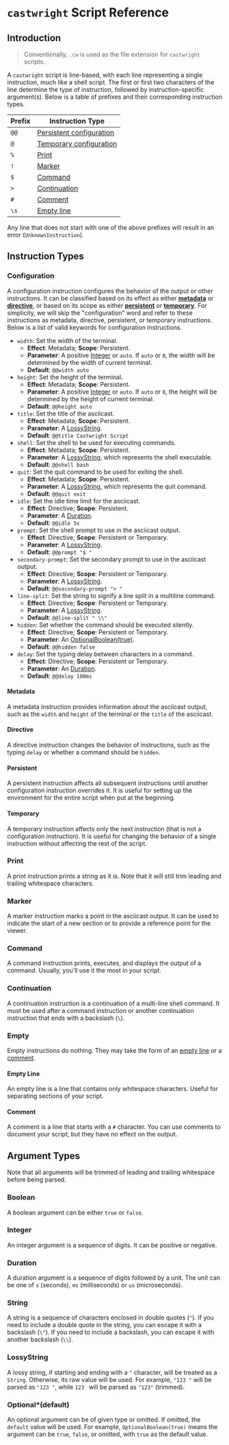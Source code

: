 # `castwright` Script Reference

## Introduction

> Conventionally, `.cw` is used as the file extension for `castwright` scripts.

A `castwright` script is line-based, with each line representing a single instruction, much like a shell script. The first or first two characters of the line determine the type of instruction, followed by instruction-specific argument(s). Below is a table of prefixes and their corresponding instruction types.

| Prefix | Instruction Type |
| ------ | ---------------- |
| `@@`   | [Persistent configuration](#persistent) |
| `@`    | [Temporary configuration](#temporary) |
| `%`    | [Print](#print) |
| `!`    | [Marker](#marker) |
| `$`    | [Command](#command) |
| `>`    | [Continuation](#continuation) |
| `#`    | [Comment](#comment) |
| `\s`   | [Empty line](#empty-line) |

Any line that does not start with one of the above prefixes will result in an error (`UnknownInstruction`).

## Instruction Types

### Configuration

A configuration instruction configures the behavior of the output or other instructions. It can be classified based on its effect as either [**metadata**](#metadata) or [**directive**](#directive), or based on its scope as either [**persistent**](#persistent) or [**temporary**](#temporary). For simplicity, we will skip the "configuration" word and refer to these instructions as metadata, directive, persistent, or temporary instructions. Below is a list of valid keywords for configuration instructions.

- `width`: Set the width of the terminal.
    - **Effect**: Metadata; **Scope**: Persistent.
    - **Parameter**: A positive [Integer](#integer) or `auto`. If `auto` or `0`, the width will be determined by the width of current terminal.
    - **Default**: `@@width auto`
- `height`: Set the height of the terminal.
    - **Effect**: Metadata; **Scope**: Persistent.
    - **Parameter**: A positive [Integer](#integer) or `auto`. If `auto` or `0`, the height will be determined by the height of current terminal.
    - **Default**: `@@height auto`
- `title`: Set the title of the asciicast.
    - **Effect**: Metadata; **Scope**: Persistent.
    - **Parameter**: A [LossyString](#lossystring).
    - **Default**: `@@title Castwright Script`
- `shell`: Set the shell to be used for executing commands.
    - **Effect**: Metadata; **Scope**: Persistent.
    - **Parameter**: A [LossyString](#lossystring), which represents the shell executable.
    - **Default**: `@@shell bash`
- `quit`: Set the quit command to be used for exiting the shell.
    - **Effect**: Metadata; **Scope**: Persistent.
    - **Parameter**: A [LossyString](#lossystring), which represents the quit command.
    - **Default**: `@@quit exit`
- `idle`: Set the idle time limit for the asciicast.
    - **Effect**: Directive; **Scope**: Persistent.
    - **Parameter**: A [Duration](#duration).
    - **Default**: `@@idle 5s`
- `prompt`: Set the shell prompt to use in the asciicast output.
    - **Effect**: Directive; **Scope**: Persistent or Temporary.
    - **Parameter**: A [LossyString](#lossystring).
    - **Default**: `@@prompt "$ "`
- `secondary-prompt`: Set the secondary prompt to use in the asciicast output.
    - **Effect**: Directive; **Scope**: Persistent or Temporary.
    - **Parameter**: A [LossyString](#lossystring).
    - **Default**: `@@secondary-prompt "> "`
- `line-split`: Set the string to signify a line split in a multiline command.
    - **Effect**: Directive; **Scope**: Persistent or Temporary.
    - **Parameter**: A [LossyString](#lossystring).
    - **Default**: `@@line-split " \\"`
- `hidden`: Set whether the command should be executed silently.
    - **Effect**: Directive; **Scope**: Persistent or Temporary.
    - **Parameter**: An [OptionalBoolean(true)](#optionaldefault).
    - **Default**: `@@hidden false`
- `delay`: Set the typing delay between characters in a command.
    - **Effect**: Directive; **Scope**: Persistent or Temporary.
    - **Parameter**: An [Duration](#duration).
    - **Default**: `@@delay 100ms`

#### Metadata

A metadata instruction provides information about the asciicast output, such as the `width` and `height` of the terminal or the `title` of the asciicast.

#### Directive

A directive instruction changes the behavior of instructions, such as the typing `delay` or whether a command should be `hidden`.

#### Persistent

A persistent instruction affects all subsequent instructions until another configuration instruction overrides it. It is useful for setting up the environment for the entire script when put at the beginning.

#### Temporary

A temporary instruction affects only the next instruction (that is not a configuration instruction). It is useful for changing the behavior of a single instruction without affecting the rest of the script.

### Print

A print instruction prints a string as it is. Note that it will still trim leading and trailing whitespace characters.

### Marker

A marker instruction marks a point in the asciicast output. It can be used to indicate the start of a new section or to provide a reference point for the viewer.

### Command

A command instruction prints, executes, and displays the output of a command. Usually, you'll use it the most in your script.

### Continuation

A continuation instruction is a continuation of a multi-line shell command. It must be used after a command instruction or another continuation instruction that ends with a backslash (`\`).

### Empty

Empty instructions do nothing. They may take the form of an [empty line](#empty-line) or a [comment](#comment).

#### Empty Line

An empty line is a line that contains only whitespace characters. Useful for separating sections of your script.

#### Comment

A comment is a line that starts with a `#` character. You can use comments to document your script, but they have no effect on the output.

## Argument Types

Note that all arguments will be trimmed of leading and trailing whitespace before being parsed.

### Boolean

A boolean argument can be either `true` or `false`.

### Integer

An integer argument is a sequence of digits. It can be positive or negative.

### Duration

A duration argument is a sequence of digits followed by a unit. The unit can be one of `s` (seconds), `ms` (milliseconds) or `us` (microseconds).

### String

A string is a sequence of characters enclosed in double quotes (`"`). If you need to include a double quote in the string, you can escape it with a backslash (`\"`). If you need to include a backslash, you can escape it with another backslash (`\\`).

### LossyString

A lossy string, if starting and ending with a `"` character, will be treated as a `String`. Otherwise, its raw value will be used. For example, `"123 "` will be parsed as `"123 "`, while `123 ` will be parsed as `"123"` (trimmed).

### Optional\*(default)

An optional argument can be of given type or omitted. If omitted, the `default` value will be used. For example, `OptionalBoolean(true)` means the argument can be `true`, `false`, or omitted, with `true` as the default value.
